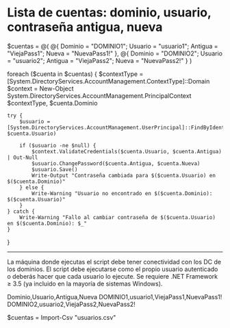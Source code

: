 # Lista de cuentas: dominio, usuario, contraseña antigua, nueva
$cuentas = @(
    @{ Dominio = "DOMINIO1"; Usuario = "usuario1"; Antigua = "ViejaPass1"; Nueva = "NuevaPass1!" },
    @{ Dominio = "DOMINIO2"; Usuario = "usuario2"; Antigua = "ViejaPass2"; Nueva = "NuevaPass2!" }
)

foreach ($cuenta in $cuentas) {
    $contextType = [System.DirectoryServices.AccountManagement.ContextType]::Domain
    $context = New-Object System.DirectoryServices.AccountManagement.PrincipalContext $contextType, $cuenta.Dominio

    try {
        $usuario = [System.DirectoryServices.AccountManagement.UserPrincipal]::FindByIdentity($context, $cuenta.Usuario)

        if ($usuario -ne $null) {
            $context.ValidateCredentials($cuenta.Usuario, $cuenta.Antigua) | Out-Null
            $usuario.ChangePassword($cuenta.Antigua, $cuenta.Nueva)
            $usuario.Save()
            Write-Output "Contraseña cambiada para $($cuenta.Usuario) en $($cuenta.Dominio)"
        } else {
            Write-Warning "Usuario no encontrado en $($cuenta.Dominio): $($cuenta.Usuario)"
        }
    } catch {
        Write-Warning "Fallo al cambiar contraseña de $($cuenta.Usuario) en $($cuenta.Dominio): $_"
    }
}

---
La máquina donde ejecutas el script debe tener conectividad con los DC de los dominios.
El script debe ejecutarse como el propio usuario autenticado o deberás hacer que cada usuario lo ejecute.
Se requiere .NET Framework ≥ 3.5 (ya incluido en la mayoría de sistemas Windows).

Dominio,Usuario,Antigua,Nueva
DOMINIO1,usuario1,ViejaPass1,NuevaPass1!
DOMINIO2,usuario2,ViejaPass2,NuevaPass2!

$cuentas = Import-Csv "usuarios.csv"
